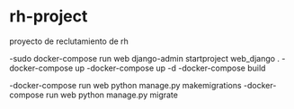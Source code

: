 # rh-project
proyecto de reclutamiento de rh

-sudo docker-compose run web django-admin startproject web_django .
-docker-compose up
-docker-compose up -d
-docker-compose build

-docker-compose run web python manage.py makemigrations
-docker-compose run web python manage.py migrate
